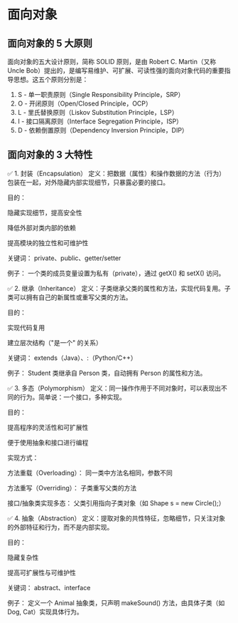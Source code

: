 # 面向对象


## 面向对象的 5 大原则

面向对象的五大设计原则，简称 SOLID 原则，是由 Robert C. Martin（又称 Uncle Bob）提出的，是编写易维护、可扩展、可读性强的面向对象代码的重要指导思想。这五个原则分别是：

1. S - 单一职责原则（Single Responsibility Principle，SRP）
2. O - 开闭原则（Open/Closed Principle，OCP）
3. L - 里氏替换原则（Liskov Substitution Principle，LSP）
4. I - 接口隔离原则（Interface Segregation Principle，ISP）
5. D - 依赖倒置原则（Dependency Inversion Principle，DIP）

## 面向对象的 3 大特性


✅ 1. 封装（Encapsulation）
定义：把数据（属性）和操作数据的方法（行为）包装在一起，对外隐藏内部实现细节，只暴露必要的接口。

目的：

隐藏实现细节，提高安全性

降低外部对类内部的依赖

提高模块的独立性和可维护性

关键词： private、public、getter/setter

例子：
一个类的成员变量设置为私有（private），通过 getX() 和 setX() 访问。

✅ 2. 继承（Inheritance）
定义：子类继承父类的属性和方法，实现代码复用。子类可以拥有自己的新属性或重写父类的方法。

目的：

实现代码复用

建立层次结构（"是一个" 的关系）

关键词： extends（Java）、:（Python/C++）

例子：
Student 类继承自 Person 类，自动拥有 Person 的属性和方法。

✅ 3. 多态（Polymorphism）
定义：同一操作作用于不同对象时，可以表现出不同的行为。简单说：一个接口，多种实现。

目的：

提高程序的灵活性和可扩展性

便于使用抽象和接口进行编程

实现方式：

方法重载（Overloading）： 同一类中方法名相同，参数不同

方法重写（Overriding）： 子类重写父类的方法

接口/抽象类实现多态： 父类引用指向子类对象（如 Shape s = new Circle();）

✅ 4. 抽象（Abstraction）
定义：提取对象的共性特征，忽略细节，只关注对象的外部特征和行为，而不是内部实现。

目的：

隐藏复杂性

提高可扩展性与可维护性

关键词： abstract、interface

例子：
定义一个 Animal 抽象类，只声明 makeSound() 方法，由具体子类（如 Dog, Cat）实现具体行为。